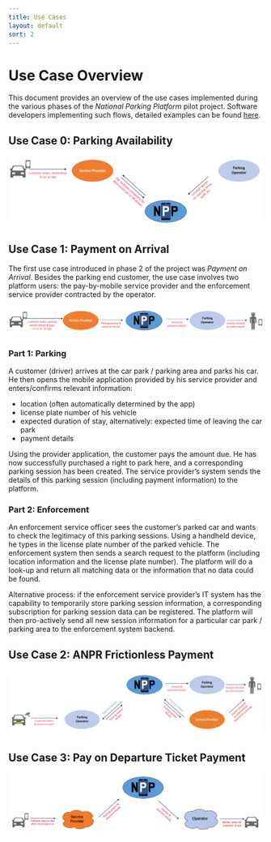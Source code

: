 ```yaml
---
title: Use Cases 
layout: default
sort: 2
---
```

# Use Case Overview
This document provides an overview of the use cases implemented during the various phases of the _National Parking Platform_ pilot project. Software developers implementing such flows, detailed examples can be found [here](flows.md).

## Use Case 0: Parking Availability

![Static Information and Dynamic Occupancy](assets/images/usecases/usecase0overview.png)

## Use Case 1: Payment on Arrival
The first use case introduced in phase 2 of the project was _Payment on Arrival_. Besides the parking end customer, the use case involves two platform users: the pay-by-mobile service provider and the enforcement service provider contracted by the operator.

![Payment on Arrival](assets/images/usecases/usecase1overview.png)

### Part 1: Parking
A customer (driver) arrives at the car park / parking area and parks his car. He then opens the mobile application provided by his service provider and enters/confirms relevant information:

* location (often automatically determined by the app)
* license plate number of his vehicle
* expected duration of stay, alternatively: expected time of leaving the car park 
* payment details

Using the provider application, the customer pays the amount due. He has now successfully purchased a right to park here, and a corresponding parking session has been created. The service provider’s system sends the details of this parking session (including payment information) to the platform.


### Part 2: Enforcement
An enforcement service officer sees the customer’s parked car and wants to check the legitimacy of this parking sessions. Using a handheld device, he types in the license plate number of the parked vehicle. The enforcement system then sends a search request to the platform (including location information and the license plate number). The platform will do a look-up and return all matching data or the information that no data could be found. 

Alternative process: if the enforcement service provider’s IT system has the capability to temporarily store parking session information, a corresponding subscription for parking session data can be registered. The platform will then pro-actively send all new session information for a particular car park / parking area to the enforcement system backend.

## Use Case 2: ANPR Frictionless Payment

![ANPR Frictionless Payment](assets/images/usecases/usecase2overview.png)

## Use Case 3: Pay on Departure Ticket Payment

![Payment on Arrival](assets/images/usecases/usecase3overview.png)
